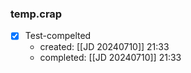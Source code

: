 ### temp.crap

- [x] Test-compelted
	- created: [[JD 20240710]] 21:33
	- completed: [[JD 20240710]] 21:33

